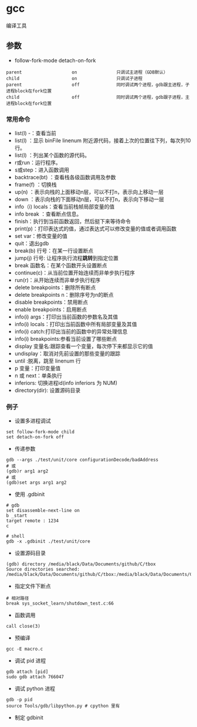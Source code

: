 # gcc
编译工具

## 参数

- follow-fork-mode detach-on-fork 
```
parent                   on               只调试主进程（GDB默认）
child                    on               只调试子进程
parent                   off              同时调试两个进程，gdb跟主进程，子进程block在fork位置
child                    off              同时调试两个进程，gdb跟子进程，主进程block在fork位置
```

### 常用命令
- list(l) -：查看当前
- list(l) <linenum>：显示 binFile linenum 附近源代码，接着上次的位置往下列，每次列10行。
- list(l) <function>：列出某个函数的源代码。
- r或run：运行程序。
- s或step：进入函数调用
- backtrace(bt) <n>：查看栈各级函数调用及参数
- frame(f) <n>：切换栈
- up(n) <n>：表示向栈的上面移动n层，可以不打n，表示向上移动一层
- down <n>：表示向栈的下面移动n层，可以不打n，表示向下移动一层
- info（i) locals：查看当前栈帧局部变量的值
- info break ：查看断点信息。
- finish：执行到当前函数返回，然后挺下来等待命令
- print(p)：打印表达式的值，通过表达式可以修改变量的值或者调用函数
- set var：修改变量的值
- quit：退出gdb
- break(b) 行号：在某一行设置断点
- jump(j) 行号: 让程序执行流程**跳转**到指定位置
- break 函数名：在某个函数开头设置断点
- continue(c)：从当前位置开始连续而非单步执行程序
- run(r)：从开始连续而非单步执行程序
- delete breakpoints：删除所有断点
- delete breakpoints n：删除序号为n的断点
- disable breakpoints：禁用断点
- enable breakpoints：启用断点
- info(i) args：打印出当前函数的参数名及其值
- info(i) locals：打印出当前函数中所有局部变量及其值
- info(i) catch:打印出当前的函数中的异常处理信息
- info(i) breakpoints:参看当前设置了哪些断点
- display 变量名:跟踪查看一个变量，每次停下来都显示它的值
- undisplay：取消对先前设置的那些变量的跟踪
- until <linenum>:脱离，跳至 linenum 行
- p 变量：打印变量值
- n 或 next：单条执行
- inferiors: 切换进程id(info inferiors 为 NUM)
- directory(dir): 设置源码目录

### 例子
- 设置多进程调试
```shell
set follow-fork-mode child
set detach-on-fork off
```

- 传递参数
```shell
gdb --args ./test/unit/core configurationDecode/badAddress
# 或
(gdb)r arg1 arg2
# 或
(gdb)set args arg1 arg2
```

- 使用 .gdbinit
```
# gdb
set disassemble-next-line on
b _start
target remote : 1234
c

# shell
gdb -x .gdbinit ./test/unit/core
```

- 设置源码目录
```
(gdb) directory /media/black/Data/Documents/github/C/tbox
Source directories searched: /media/black/Data/Documents/github/C/tbox:/media/black/Data/Documents/C/C_learn/out/obj/tbox_learn/heap_test1:$cdir:$cwd
```

- 指定文件下断点
```shell
# 相对路径
break sys_socket_learn/shutdown_test.c:66
```

- 函数调用
```shell
call close(3)
```

- 预编译
```shell
gcc -E macro.c
```

- 调试 pid 进程
```shell
gdb attach [pid] 
sudo gdb attach 766047
```

- 调试 python 进程
```shell
gdb -p pid
source Tools/gdb/libpython.py # cpython 里有
```


- 制定 gdbinit
